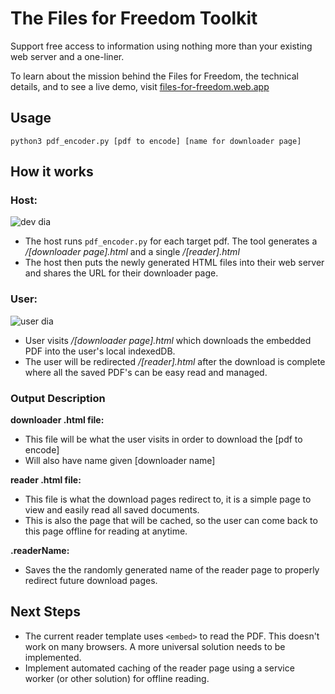 # The Files for Freedom Toolkit

Support free access to information using nothing more than your existing web server and a one-liner.

To learn about the mission behind the Files for Freedom, the technical details, and to see a live demo, visit [files-for-freedom.web.app](https://files-for-freedom.web.app/)

## Usage
```python3 pdf_encoder.py [pdf to encode] [name for downloader page]```

## How it works
### Host:
![dev dia](imgs/jamdev.jpg)
* The host runs `pdf_encoder.py` for each target pdf. The tool generates a _/[downloader page].html_ and a single _/[reader].html_
* The host then puts the newly generated HTML files into their web server and shares the URL for their downloader page.

### User:
![user dia](imgs/jamuser.jpg)
* User visits _/[downloader page].html_ which downloads the embedded PDF into the user's local indexedDB.
* The user will be redirected _/[reader].html_ after the download is complete where all the saved PDF's can be easy read and managed.

### Output Description
**downloader .html file:**
 * This file will be what the user visits in order to download the [pdf to encode]
 * Will also have name given [downloader name]

**reader .html file:**
 * This file is what the download pages redirect to, it is a simple page to view and easily read all saved documents.
 * This is also the page that will be cached, so the user can come back to this page offline for reading at anytime.

**.readerName:**
 * Saves the the randomly generated name of the reader page to properly redirect future download pages.


## Next Steps
* The current reader template uses `<embed>` to read the PDF. This doesn't work on many browsers. A more universal solution needs to be implemented.
* Implement automated caching of the reader page using a service worker (or other solution) for offline reading.